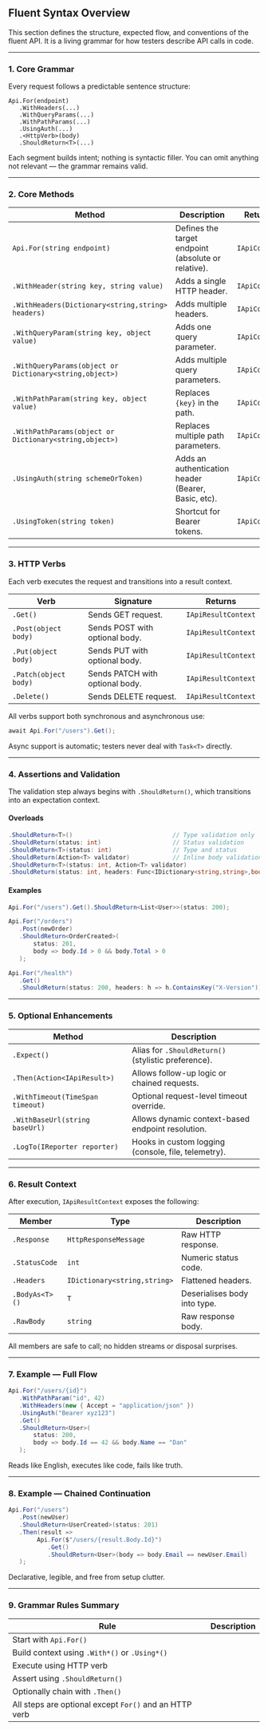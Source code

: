 ## **Fluent Syntax Overview**

This section defines the structure, expected flow, and conventions of the fluent API. It is a living grammar for how testers describe API calls in code.

---

### **1. Core Grammar**

Every request follows a predictable sentence structure:

```
Api.For(endpoint)
   .WithHeaders(...)
   .WithQueryParams(...)
   .WithPathParams(...)
   .UsingAuth(...)
   .<HttpVerb>(body)
   .ShouldReturn<T>(...)
```

Each segment builds intent; nothing is syntactic filler.
You can omit anything not relevant — the grammar remains valid.

---

### **2. Core Methods**

| Method                                                  | Description                                         | Returns       |
| ------------------------------------------------------- | --------------------------------------------------- | ------------- |
| `Api.For(string endpoint)`                              | Defines the target endpoint (absolute or relative). | `IApiContext` |
| `.WithHeader(string key, string value)`                 | Adds a single HTTP header.                          | `IApiContext` |
| `.WithHeaders(Dictionary<string,string> headers)`       | Adds multiple headers.                              | `IApiContext` |
| `.WithQueryParam(string key, object value)`             | Adds one query parameter.                           | `IApiContext` |
| `.WithQueryParams(object or Dictionary<string,object>)` | Adds multiple query parameters.                     | `IApiContext` |
| `.WithPathParam(string key, object value)`              | Replaces `{key}` in the path.                       | `IApiContext` |
| `.WithPathParams(object or Dictionary<string,object>)`  | Replaces multiple path parameters.                  | `IApiContext` |
| `.UsingAuth(string schemeOrToken)`                      | Adds an authentication header (Bearer, Basic, etc). | `IApiContext` |
| `.UsingToken(string token)`                             | Shortcut for Bearer tokens.                         | `IApiContext` |

---

### **3. HTTP Verbs**

Each verb executes the request and transitions into a result context.

| Verb                  | Signature                       | Returns             |
| --------------------- | ------------------------------- | ------------------- |
| `.Get()`              | Sends GET request.              | `IApiResultContext` |
| `.Post(object body)`  | Sends POST with optional body.  | `IApiResultContext` |
| `.Put(object body)`   | Sends PUT with optional body.   | `IApiResultContext` |
| `.Patch(object body)` | Sends PATCH with optional body. | `IApiResultContext` |
| `.Delete()`           | Sends DELETE request.           | `IApiResultContext` |

All verbs support both synchronous and asynchronous use:

```csharp
await Api.For("/users").Get();
```

Async support is automatic; testers never deal with `Task<T>` directly.

---

### **4. Assertions and Validation**

The validation step always begins with `.ShouldReturn()`, which transitions into an expectation context.

#### **Overloads**

```csharp
.ShouldReturn<T>()                            // Type validation only
.ShouldReturn(status: int)                    // Status validation
.ShouldReturn<T>(status: int)                 // Type and status
.ShouldReturn(Action<T> validator)            // Inline body validation
.ShouldReturn<T>(status: int, Action<T> validator)
.ShouldReturn(status: int, headers: Func<IDictionary<string,string>,bool>)
```

#### **Examples**

```csharp
Api.For("/users").Get().ShouldReturn<List<User>>(status: 200);

Api.For("/orders")
   .Post(newOrder)
   .ShouldReturn<OrderCreated>(
       status: 201,
       body => body.Id > 0 && body.Total > 0
   );

Api.For("/health")
   .Get()
   .ShouldReturn(status: 200, headers: h => h.ContainsKey("X-Version"));
```

---

### **5. Optional Enhancements**

| Method                           | Description                                         |
| -------------------------------- | --------------------------------------------------- |
| `.Expect()`                      | Alias for `.ShouldReturn()` (stylistic preference). |
| `.Then(Action<IApiResult>)`      | Allows follow-up logic or chained requests.         |
| `.WithTimeout(TimeSpan timeout)` | Optional request-level timeout override.            |
| `.WithBaseUrl(string baseUrl)`   | Allows dynamic context-based endpoint resolution.   |
| `.LogTo(IReporter reporter)`     | Hooks in custom logging (console, file, telemetry). |

---

### **6. Result Context**

After execution, `IApiResultContext` exposes the following:

| Member         | Type                         | Description                  |
| -------------- | ---------------------------- | ---------------------------- |
| `.Response`    | `HttpResponseMessage`        | Raw HTTP response.           |
| `.StatusCode`  | `int`                        | Numeric status code.         |
| `.Headers`     | `IDictionary<string,string>` | Flattened headers.           |
| `.BodyAs<T>()` | `T`                          | Deserialises body into type. |
| `.RawBody`     | `string`                     | Raw response body.           |

All members are safe to call; no hidden streams or disposal surprises.

---

### **7. Example — Full Flow**

```csharp
Api.For("/users/{id}")
   .WithPathParam("id", 42)
   .WithHeaders(new { Accept = "application/json" })
   .UsingAuth("Bearer xyz123")
   .Get()
   .ShouldReturn<User>(
       status: 200,
       body => body.Id == 42 && body.Name == "Dan"
   );
```

Reads like English, executes like code, fails like truth.

---

### **8. Example — Chained Continuation**

```csharp
Api.For("/users")
   .Post(newUser)
   .ShouldReturn<UserCreated>(status: 201)
   .Then(result => 
        Api.For($"/users/{result.Body.Id}")
           .Get()
           .ShouldReturn<User>(body => body.Email == newUser.Email)
   );
```

Declarative, legible, and free from setup clutter.

---

### **9. Grammar Rules Summary**

| Rule                                                   | Description |
| ------------------------------------------------------ | ----------- |
| Start with `Api.For()`                                 |             |
| Build context using `.With*()` or `.Using*()`          |             |
| Execute using HTTP verb                                |             |
| Assert using `.ShouldReturn()`                         |             |
| Optionally chain with `.Then()`                        |             |
| All steps are optional except `For()` and an HTTP verb |             |

